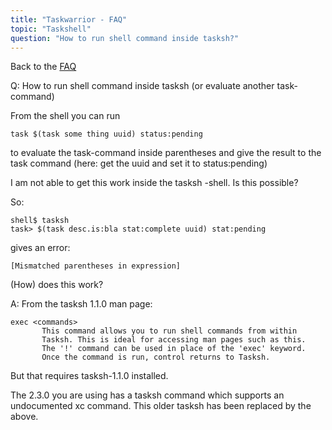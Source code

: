 ```yaml
---
title: "Taskwarrior - FAQ"
topic: "Taskshell"
question: "How to run shell command inside tasksh?"
---
```


Back to the [FAQ](/support/faq)

Q: How to run shell command inside tasksh (or evaluate another task-command)

From the shell you can run
```
task $(task some thing uuid) status:pending
```
to evaluate the task-command inside parentheses and give the result to the task command (here: get the uuid and set it to status:pending)

I am not able to get this work inside the tasksh -shell. Is this possible?

So:
```
shell$ tasksh
task> $(task desc.is:bla stat:complete uuid) stat:pending
```
gives an error: 
```
[Mismatched parentheses in expression]
```

(How) does this work?

A: From the tasksh 1.1.0 man page:
```
exec <commands>
       This command allows you to run shell commands from within
       Tasksh. This is ideal for accessing man pages such as this.
       The '!' command can be used in place of the 'exec' keyword.
       Once the command is run, control returns to Tasksh.
```
But that requires tasksh-1.1.0 installed.

The 2.3.0 you are using has a tasksh command which supports an undocumented xc command.
This older tasksh has been replaced by the above.


